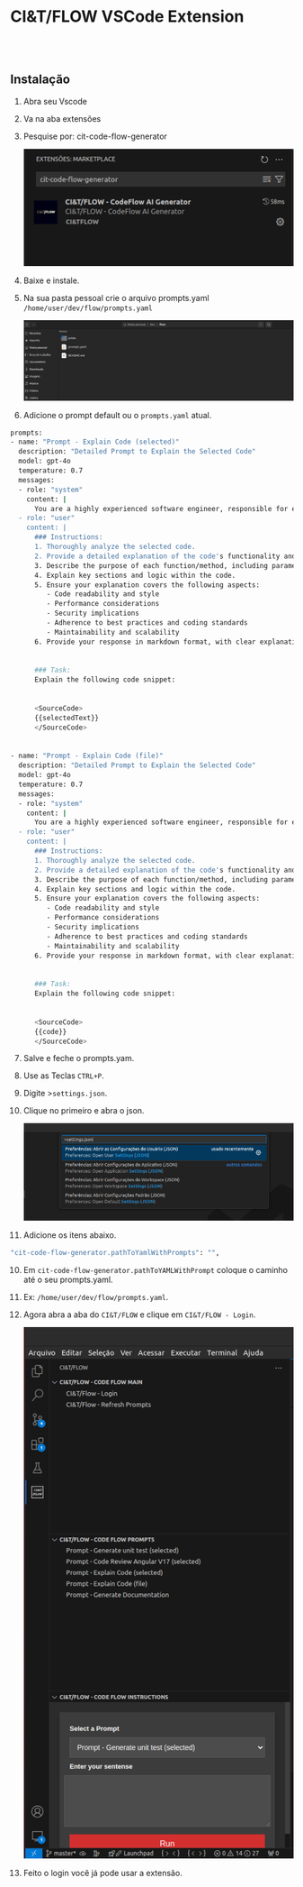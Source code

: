 # CI&T/FLOW VSCode Extension

<br>
<br>

## Instalação

1. Abra seu Vscode

2. Va na aba extensões

3. Pesquise por: cit-code-flow-generator

    <img src="prints/print-marketplace-find-ext.png" alt="">

4. Baixe e instale.
5. Na sua pasta pessoal crie o arquivo prompts.yaml `/home/user/dev/flow/prompts.yaml`

    <img src="prints/print-folder-person.png" alt="">

6. Adicione o prompt default ou o `prompts.yaml` atual.

```sh
prompts:
- name: "Prompt - Explain Code (selected)"
  description: "Detailed Prompt to Explain the Selected Code"
  model: gpt-4o
  temperature: 0.7
  messages:
  - role: "system"
    content: |
      You are a highly experienced software engineer, responsible for explaining code in a clear and detailed manner. Your objective is to provide a comprehensive explanation of the code's functionality, logic, and structure.
  - role: "user"
    content: |
      ### Instructions:
      1. Thoroughly analyze the selected code.
      2. Provide a detailed explanation of the code's functionality and logic.
      3. Describe the purpose of each function/method, including parameters and return values.
      4. Explain key sections and logic within the code.
      5. Ensure your explanation covers the following aspects:
         - Code readability and style
         - Performance considerations
         - Security implications
         - Adherence to best practices and coding standards
         - Maintainability and scalability
      6. Provide your response in markdown format, with clear explanations for each point.


      ### Task:
      Explain the following code snippet:


      <SourceCode>
      {{selectedText}}
      </SourceCode>


- name: "Prompt - Explain Code (file)"
  description: "Detailed Prompt to Explain the Selected Code"
  model: gpt-4o
  temperature: 0.7
  messages:
  - role: "system"
    content: |
      You are a highly experienced software engineer, responsible for explaining code in a clear and detailed manner. Your objective is to provide a comprehensive explanation of the code's functionality, logic, and structure.
  - role: "user"
    content: |
      ### Instructions:
      1. Thoroughly analyze the selected code.
      2. Provide a detailed explanation of the code's functionality and logic.
      3. Describe the purpose of each function/method, including parameters and return values.
      4. Explain key sections and logic within the code.
      5. Ensure your explanation covers the following aspects:
         - Code readability and style
         - Performance considerations
         - Security implications
         - Adherence to best practices and coding standards
         - Maintainability and scalability
      6. Provide your response in markdown format, with clear explanations for each point.


      ### Task:
      Explain the following code snippet:


      <SourceCode>
      {{code}}
      </SourceCode>
```

7. Salve e feche o prompts.yam.
8. Use as Teclas `CTRL+P`.
9. Digite >`settings.json`.
8. Clique no primeiro e abra o json.

    <img src="prints/print-open-settings-user.png" alt="">

9. Adicione os itens abaixo.

```sh
"cit-code-flow-generator.pathToYamlWithPrompts": "",
```

10. Em `cit-code-flow-generator.pathToYAMLWithPrompt` coloque o caminho até o seu prompts.yaml.

11. Ex: `/home/user/dev/flow/prompts.yaml`.

12. Agora abra a aba do `CI&T/FLOW` e clique em `CI&T/FLOW - Login`.

    <img src="prints/print-extension-cit-flow.png" alt="">

13. Feito o login você já pode usar a extensão.

<br />
<br />
<br />
